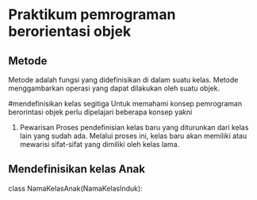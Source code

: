# Praktikum pemrograman berorientasi objek
## Metode
Metode adalah fungsi yang didefinisikan di dalam suatu kelas. Metode menggambarkan operasi yang dapat dilakukan oleh suatu objek.

#mendefinisikan kelas segitiga
Untuk memahami konsep pemrograman berorintasi objek perlu dipelajari beberapa konsep yakni
1. Pewarisan
Proses pendefinisian kelas baru yang diturunkan dari kelas lain yang sudah ada. Melalui proses ini, kelas baru akan memiliki atau mewarisi sifat-sifat yang dimiliki oleh kelas lama.
## Mendefinisikan kelas Anak
class NamaKelasAnak(NamaKelasInduk):

